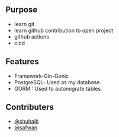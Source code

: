 ## Purpose
- learn git
- learn github contribution to open project
- github actions
- cicd

## Features

- Framework-Gin-Gonic
- PostgreSQL- Used as my database.
- GORM : Used to automigrate tables.

## Contributers

- [@shuhaib](https://www.github.com/shuhaib-kv)
- [@safwan](https://www.github.com/Safwanseban)



